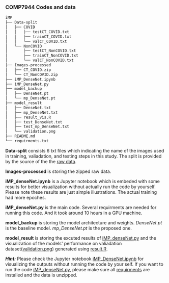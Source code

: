 ### COMP7944 Codes and data 

```bash
iMP
├── Data-split
│   ├── COVID
│   │   ├── testCT_COVID.txt
│   │   ├── trainCT_COVID.txt
│   │   └── valCT_COVID.txt
│   └── NonCOVID
│       ├── testCT_NonCOVID.txt
│       ├── trainCT_NonCOVID.txt
│       └── valCT_NonCOVID.txt
├── Images-processed
│   ├── CT_COVID.zip
│   └── CT_NonCOVID.zip
├── iMP_DenseNet.ipynb
├── iMP_DenseNet.py
├── model_backup
│   ├── DenseNet.pt
│   └── mp_DenseNet.pt
├── model_result
│   ├── DenseNet.txt
│   ├── mp_DenseNet.txt
│   ├── result_vis.R
│   ├── test_DenseNet.txt
│   ├── test_mp_DenseNet.txt
│   └── validation.png
├── README.md
└── requirments.txt
```

**Data-split** consists 6 txt files which indicating the name of the images used in training, valiadation, and testing steps in this study. The split is provided by the source of the the [raw data](https://github.com/UCSD-AI4H/COVID-CT).

**Images-processed** is storing the zipped raw data.

**iMP_denseNet.ipynb** is a Jupyter notebook which is embeded with some results for better visualization without actually run the code by yourself. Please note these results are just simple illustrations. The actual training had more epoches.

**iMP_denseNet.py** is the main code. Several requirments are needed for running this code. And it took around 10 hours in a GPU machine.

**model_backup** is storing the model architecture and weights. *DenseNet.pt* is the baseline model. *mp_DenseNet.pt* is the proposed one.

**model_result** is storing the excuted results of [iMP_denseNet.py](https://github.com/qianliu1219/iMP/blob/master/iMP_DenseNet.py) and the visualization of the models' performance on valiadation dataset([validation.png](https://github.com/qianliu1219/iMP/blob/master/model_result/validation.png)) generated using [result.R](https://github.com/qianliu1219/iMP/blob/master/model_result/result_vis.R). 

***Hint:*** Please check the Jupyter notebook [iMP_DenseNet.ipynb](https://github.com/qianliu1219/iMP/blob/master/iMP_DenseNet.ipynb) for visualizing the outputs without running the code by your self. If you want to run the code [iMP_denseNet.py](https://github.com/qianliu1219/iMP/blob/master/iMP_DenseNet.py), please make sure all [requirments](https://github.com/qianliu1219/iMP/blob/master/requirments.txt) are installed and the data is unzipped. 
